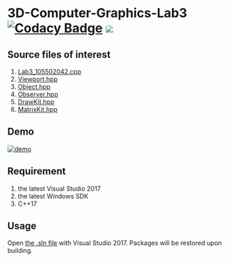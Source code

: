 # 3D-Computer-Graphics-Lab3 [![Codacy Badge](https://api.codacy.com/project/badge/Grade/b3c62815d857459a8732a9339be889de)](https://www.codacy.com?utm_source=github.com&amp;utm_medium=referral&amp;utm_content=rZhBoYao/3D-Computer-Graphics-Lab3&amp;utm_campaign=Badge_Grade) ![](https://img.shields.io/badge/language-C++17-blue.svg)
## Source files of interest
1. [Lab3_105502042.cpp](2019CG_Lab3_105502042/2019CG_Lab3_105502042/Lab3_105502042.cpp)  
1. [Viewport.hpp](2019CG_Lab3_105502042/2019CG_Lab3_105502042/Viewport.hpp)  
1. [Object.hpp](2019CG_Lab3_105502042/2019CG_Lab3_105502042/Object.hpp)  
1. [Observer.hpp](2019CG_Lab3_105502042/2019CG_Lab3_105502042/Observer.hpp)  
1. [DrawKit.hpp](2019CG_Lab3_105502042/2019CG_Lab3_105502042/DrawKit.hpp)  
1. [MatrixKit.hpp](2019CG_Lab3_105502042/2019CG_Lab3_105502042/MatrixKit.hpp)  
## Demo
[![demo](https://img.youtube.com/vi/FgfSL_YjRI8/0.jpg)](https://youtu.be/FgfSL_YjRI8)
## Requirement
1. the latest Visual Studio 2017
1. the latest Windows SDK
1. C++17
## Usage
Open [the .sln file](2019CG_Lab3_105502042/2019CG_Lab3_105502042.sln) with Visual Studio 2017. Packages will be restored upon building.
